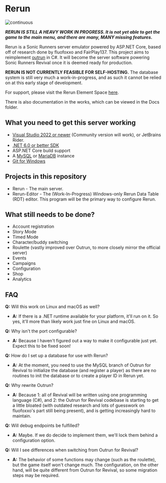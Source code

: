 # Rerun

![continuous](https://github.com/RunnersRevival/Rerun-server/actions/workflows/ci.yml/badge.svg)

***RERUN IS STILL A HEAVY WORK IN PROGRESS. It is not yet able to get the game to the main menu, and there are many, MANY missing features.***

Rerun is a Sonic Runners server emulator powered by ASP.NET Core, based off of research done by fluofoxxo and FairPlay137. This project aims to reimplement [outrun](https://github.com/RunnersRevival/outrun) in C#. It will become the server software powering Sonic Runners Revival once it is deemed ready for production.

**RERUN IS NOT CURRENTLY FEASIBLE FOR SELF-HOSTING.** The database system is still very much a work-in-progress, and as such it cannot be relied on at this early stage of development.

For support, please visit the Rerun Element Space [here](https://matrix.to/#/!vqhayGnOJhcecomYZf:matrix.org).

There is also documentation in the works, which can be viewed in the Docs folder.

## What you need to get this server working
* [Visual Studio 2022 or newer](https://visualstudio.microsoft.com/vs/) (Community version will work), or JetBrains Rider.
* [.NET 6.0 or better SDK](https://dotnet.microsoft.com/download)
* ASP.NET Core build support
* A [MySQL](https://dev.mysql.com/downloads/) or [MariaDB](https://mariadb.org/download) instance
* [Git for Windows](https://git-scm.com/download/win)

## Projects in this repository
* Rerun - The main server.
* Rerun-Editor - The (Work-In-Progress) Windows-only Rerun Data Table (RDT) editor. This program will be the primary way to configure Rerun.

## What still needs to be done?
* Account registration
* Story Mode
* Timed Mode
* Character/buddy switching
* Roulette (vastly improved over Outrun, to more closely mirror the official server)
* Events
* Campaigns
* Configuration
* Shop
* Analytics

## FAQ
**Q:** Will this work on Linux and macOS as well?
* **A:** If there is a .NET runtime available for your platform, it'll run on it. So yes, it'll more than likely work just fine on Linux and macOS.

**Q:** Why isn't the port configurable?
* **A:** Because I haven't figured out a way to make it configurable just yet. Expect this to be fixed soon!

**Q:** How do I set up a database for use with Rerun?
* **A:** At the moment, you need to use the MySQL branch of Outrun for Revival to initialize the database (and register a player) as there are no routines to init the database or to create a player ID in Rerun yet.

**Q:** Why rewrite Outrun?
* **A:** Because 1: all of Revival will be written using one programming language (C#), and 2: the Outrun for Revival codebase is starting to get a little bloated (with outdated research and lots of guesswork on fluofoxxo's part still being present), and is getting increasingly hard to maintain.

**Q:** Will debug endpoints be fulfilled?
* **A:** Maybe. If we do decide to implement them, we'll lock them behind a configuration option.

**Q:** Will I see differences when switching from Outrun for Revival?
* **A:** The behavior of some functions may change (such as the roulette), but the game itself won't change much. The configuration, on the other hand, will be quite different from Outrun for Revival, so some migration steps may be required.
